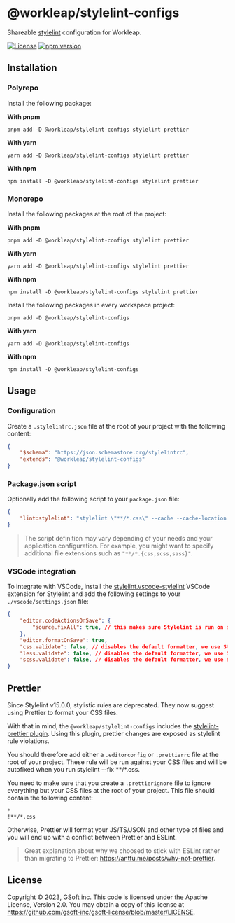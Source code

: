 # @workleap/stylelint-configs

Shareable [stylelint](https://stylelint.io/) configuration for Workleap.

[![License](https://img.shields.io/badge/License-Apache_2.0-blue.svg)](../../LICENSE)
[![npm version](https://img.shields.io/npm/v/@workleap/stylelint-config)](https://www.npmjs.com/package/@workleap/stylelint-config)

## Installation

### Polyrepo

Install the following package:

**With pnpm**

```shell
pnpm add -D @workleap/stylelint-configs stylelint prettier
```

**With yarn**

```shell
yarn add -D @workleap/stylelint-configs stylelint prettier
```

**With npm**

```shell
npm install -D @workleap/stylelint-configs stylelint prettier
```

### Monorepo

Install the following packages at the root of the project:

**With pnpm**

```shell
pnpm add -D @workleap/stylelint-configs stylelint prettier
```

**With yarn**

```shell
yarn add -D @workleap/stylelint-configs stylelint prettier
```

**With npm**

```shell
npm install -D @workleap/stylelint-configs stylelint prettier
```

Install the following packages in every workspace project:

```shell
pnpm add -D @workleap/stylelint-configs
```

**With yarn**

```shell
yarn add -D @workleap/stylelint-configs
```

**With npm**

```shell
npm install -D @workleap/stylelint-configs
```

## Usage

### Configuration

Create a `.stylelintrc.json` file at the root of your project with the following content:

```json
{
    "$schema": "https://json.schemastore.org/stylelintrc",
    "extends": "@workleap/stylelint-configs"
}
```

### Package.json script

Optionally add the following script to your `package.json` file:

```json
{
    "lint:stylelint": "stylelint \"**/*.css\" --cache --cache-location node_modules/.cache/stylelint"
}
```

> The script definition may vary depending of your needs and your application configuration. For example, you might want to specify additional file extensions such as `"**/*.{css,scss,sass}"`.

### VSCode integration

To integrate with VSCode, install the [stylelint.vscode-stylelint](https://marketplace.visualstudio.com/items?itemName=stylelint.vscode-stylelint) VSCode extension for Stylelint and add the following settings to your `./vscode/settings.json` file:

```json
{
    "editor.codeActionsOnSave": {
        "source.fixAll": true, // this makes sure Stylelint is run on save
    },
    "editor.formatOnSave": true,
    "css.validate": false, // disables the default formatter, we use Stylelint instead
    "less.validate": false, // disables the default formatter, we use Stylelint instead
    "scss.validate": false, // disables the default formatter, we use Stylelint instead
}
```

## Prettier

Since Stylelint v15.0.0, stylistic rules are deprecated. They now suggest using Prettier to format your CSS files.

With that in mind, the `@workleap/stylelint-configs` includes the [stylelint-prettier plugin](https://github.com/prettier/stylelint-prettier). Using this plugin, prettier changes are exposed as stylelint rule violations.

You should therefore add either a `.editorconfig` or `.prettierrc` file at the root of your project. These rule will be run against your CSS files and will be autofixed when you run stylelint --fix **/*.css.

You need to make sure that you create a `.prettierignore` file to ignore everything but your CSS files at the root of your project. This file should contain the following content:

```
*
!**/*.css
```

Otherwise, Prettier will format your JS/TS/JSON and other type of files and you will end up with a conflict between Prettier and ESLint.

> Great explanation about why we choosed to stick with ESLint rather than migrating to Prettier: https://antfu.me/posts/why-not-prettier.

## License

Copyright © 2023, GSoft inc. This code is licensed under the Apache License, Version 2.0. You may obtain a copy of this license at https://github.com/gsoft-inc/gsoft-license/blob/master/LICENSE.

